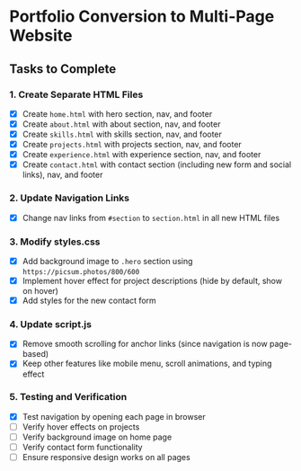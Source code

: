 # Portfolio Conversion to Multi-Page Website

## Tasks to Complete

### 1. Create Separate HTML Files
- [x] Create `home.html` with hero section, nav, and footer
- [x] Create `about.html` with about section, nav, and footer
- [x] Create `skills.html` with skills section, nav, and footer
- [x] Create `projects.html` with projects section, nav, and footer
- [x] Create `experience.html` with experience section, nav, and footer
- [x] Create `contact.html` with contact section (including new form and social links), nav, and footer

### 2. Update Navigation Links
- [x] Change nav links from `#section` to `section.html` in all new HTML files

### 3. Modify styles.css
- [x] Add background image to `.hero` section using `https://picsum.photos/800/600`
- [x] Implement hover effect for project descriptions (hide by default, show on hover)
- [x] Add styles for the new contact form

### 4. Update script.js
- [x] Remove smooth scrolling for anchor links (since navigation is now page-based)
- [x] Keep other features like mobile menu, scroll animations, and typing effect

### 5. Testing and Verification
- [x] Test navigation by opening each page in browser
- [ ] Verify hover effects on projects
- [ ] Verify background image on home page
- [ ] Verify contact form functionality
- [ ] Ensure responsive design works on all pages
